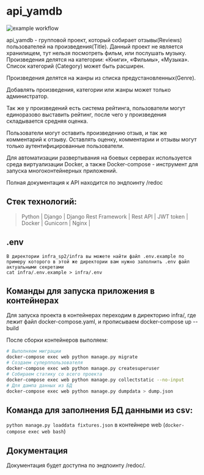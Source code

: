 # api_yamdb
![example workflow](https://github.com/loren166/yamdb_final/actions/workflows/yamdb_workflow.yml/badge.svg)

api_yamdb - групповой проект, который собирает отзывы(Reviews) пользователей на произведения(Title). Данный проект не является хранилищем, тут нельзя посмотреть фильм, или послушать музыку. Произведения делятся на категории: «Книги», «Фильмы», «Музыка». Список категорий (Category) может быть расширен.

Произведения делятся на жанры из списка предустановленных(Genre).

Добавлять произведения, категории или жанры может только администратор.

Так же у произведений есть система рейтинга, пользователи могут единоразово выставить рейтинг, после чего у произведения складывается средняя оценка.

Пользователи могут оставить произведению отзыв, и так же комментарий к отзыву. Оставлять оценку, комментарии и отзывы могут только аутентифицированные пользователи.

Для автоматизации развертывания на боевых серверах используется среда виртуализации Docker, а также Docker-compose - инструмент для запуска многоконтейнерных приложений.

Полная документация к API находится по эндпоинту /redoc

## Стек технологий:
>Python | 
>Django | 
>Django Rest Framework | 
>Rest API | 
>JWT token | 
>Docker |
>Gunicorn |
>Nginx |

## .env
```
В директории infra_sp2/infra вы можете найти файл .env.example по примеру которого в этой же директории вам нужно заполнить .env файл актуальными секретами
cat infra/.env.example > infra/.env
```

## Команды для запуска приложения в контейнерах
Для запуска проекта в контейнерах переходим в директорию infra/, где лежит файл docker-compose.yaml, и прописываем docker-compose up --build

После сборки контейнеров выполяем:
```bash
# Выполняем миграции
docker-compose exec web python manage.py migrate
# Создаем суперппользователя
docker-compose exec web python manage.py createsuperuser
# Собираем статику со всего проекта
docker-compose exec web python manage.py collectstatic --no-input
# Для дампа данных из БД
docker-compose exec web python manage.py dumpdata > dump.json
```

## Команда для заполнения БД данными из csv:
```python manage.py loaddata fixtures.json``` в контейнере web (```docker-compose exec web bash```)

## Документация
Документация будет доступна по эндпоинту /redoc/.